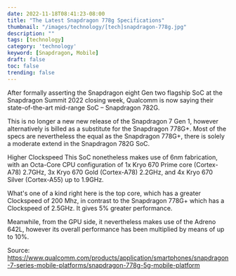 ```yaml
---
date: 2022-11-18T08:41:23-08:00
title: "The Latest Snapdragon 778g Specifications"
thumbnail: "/images/technology/[tech]snapdragon-778g.jpg"
description: ""
tags: [technology]
category: 'technology'
keyword: [Snapdragon, Mobile]
draft: false
toc: false
trending: false
---
```


After formally asserting the Snapdragon eight Gen two flagship SoC at the Snapdragon Summit 2022 closing week, Qualcomm is now saying their state-of-the-art mid-range SoC – Snapdragon 782G.

This is no longer a new new release of the Snapdragon 7 Gen 1, however alternatively is billed as a substitute for the Snapdragon 778G+. Most of the specs are nevertheless the equal as the Snapdragon 778G+, there is solely a moderate extend in the Snapdragon 782G SoC.

Higher Clockspeed
This SoC nonetheless makes use of 6nm fabrication, with an Octa-Core CPU configuration of 1x Kryo 670 Prime core (Cortex-A78) 2.7GHz, 3x Kryo 670 Gold (Cortex-A78) 2.2GHz, and 4x Kryo 670 Silver (Cortex-A55) up to 1.9GHz.

What's one of a kind right here is the top core, which has a greater Clockspeed of 200 Mhz, in contrast to the Snapdragon 778G+ which has a Clockspeed of 2.5GHz. It gives 5% greater performance.

Meanwhile, from the GPU side, it nevertheless makes use of the Adreno 642L, however its overall performance has been multiplied by means of up to 10%.

Source: https://www.qualcomm.com/products/application/smartphones/snapdragon-7-series-mobile-platforms/snapdragon-778g-5g-mobile-platform